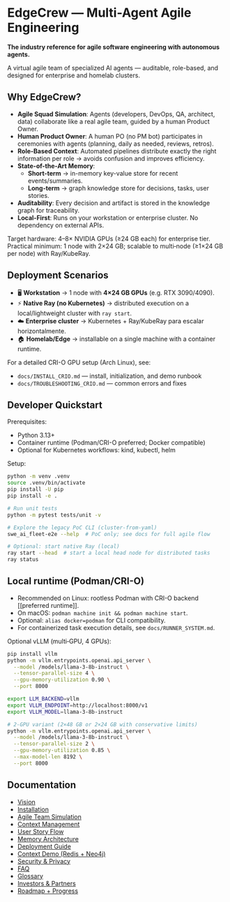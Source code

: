 # EdgeCrew — Multi-Agent Agile Engineering

**The industry reference for agile software engineering with autonomous agents.**

A virtual agile team of specialized AI agents — auditable, role-based, and designed for enterprise and homelab clusters.

## Why EdgeCrew?

- **Agile Squad Simulation**: Agents (developers, DevOps, QA, architect, data) collaborate like a real agile team, guided by a human Product Owner.
- **Human Product Owner**: A human PO (no PM bot) participates in ceremonies with agents (planning, daily as needed, reviews, retros).
- **Role-Based Context**: Automated pipelines distribute exactly the right information per role → avoids confusion and improves efficiency.
- **State-of-the-Art Memory**:
  - **Short-term** → in-memory key-value store for recent events/summaries.
  - **Long-term** → graph knowledge store for decisions, tasks, user stories.
- **Auditability**: Every decision and artifact is stored in the knowledge graph for traceability.
- **Local-First**: Runs on your workstation or enterprise cluster. No dependency on external APIs.

Target hardware: 4–8× NVIDIA GPUs (≥24 GB each) for enterprise tier. Practical minimum: 1 node with 2×24 GB; scalable to multi‑node (≥1×24 GB per node) with Ray/KubeRay.

## Deployment Scenarios

- 🖥️ **Workstation** → 1 node with **4×24 GB GPUs** (e.g. RTX 3090/4090).
- ⚡ **Native Ray (no Kubernetes)** → distributed execution on a local/lightweight cluster with `ray start`.
- ☁️ **Enterprise cluster** → Kubernetes + Ray/KubeRay para escalar horizontalmente.
- 🏠 **Homelab/Edge** → installable on a single machine with a container runtime.

For a detailed CRI-O GPU setup (Arch Linux), see:

- `docs/INSTALL_CRIO.md` — install, initialization, and demo runbook
- `docs/TROUBLESHOOTING_CRIO.md` — common errors and fixes

## Developer Quickstart

Prerequisites:

- Python 3.13+
- Container runtime (Podman/CRI-O preferred; Docker compatible)
- Optional for Kubernetes workflows: kind, kubectl, helm

Setup:

```bash
python -m venv .venv
source .venv/bin/activate
pip install -U pip
pip install -e .

# Run unit tests
python -m pytest tests/unit -v

# Explore the legacy PoC CLI (cluster-from-yaml)
swe_ai_fleet-e2e --help  # PoC only; see docs for full agile flow

# Optional: start native Ray (local)
ray start --head  # start a local head node for distributed tasks
ray status
```

## Local runtime (Podman/CRI-O)

- Recommended on Linux: rootless Podman with CRI-O backend [[preferred runtime]].
- On macOS: `podman machine init && podman machine start`.
- Optional: `alias docker=podman` for CLI compatibility.
- For containerized task execution details, see `docs/RUNNER_SYSTEM.md`.

Optional vLLM (multi‑GPU, 4 GPUs):

```bash
pip install vllm
python -m vllm.entrypoints.openai.api_server \
  --model /models/llama-3-8b-instruct \
  --tensor-parallel-size 4 \
  --gpu-memory-utilization 0.90 \
  --port 8000

export LLM_BACKEND=vllm
export VLLM_ENDPOINT=http://localhost:8000/v1
export VLLM_MODEL=llama-3-8b-instruct

# 2‑GPU variant (2×48 GB or 2×24 GB with conservative limits)
python -m vllm.entrypoints.openai.api_server \
  --model /models/llama-3-8b-instruct \
  --tensor-parallel-size 2 \
  --gpu-memory-utilization 0.85 \
  --max-model-len 8192 \
  --port 8000
```

## Documentation

- [Vision](docs/VISION.md)
- [Installation](docs/INSTALLATION.md)
- [Agile Team Simulation](docs/AGILE_TEAM.md)
- [Context Management](docs/CONTEXT_MANAGEMENT.md)
- [User Story Flow](docs/USER_STORY_FLOW.md)
- [Memory Architecture](docs/MEMORY_ARCH.md)
- [Deployment Guide](docs/DEPLOYMENT.md)
- [Context Demo (Redis + Neo4j)](docs/CONTEXT_DEMO.md)
- [Security & Privacy](docs/SECURITY_PRIVACY.md)
- [FAQ](docs/FAQ.md)
- [Glossary](docs/GLOSSARY.md)
- [Investors & Partners](docs/INVESTORS.md)
- [Roadmap + Progress](ROADMAP.md)
